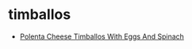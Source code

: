 # timballos

 * [Polenta Cheese Timballos With Eggs And Spinach](../index/p/polenta-cheese-timballos-with-eggs-and-spinach-4553.json)
